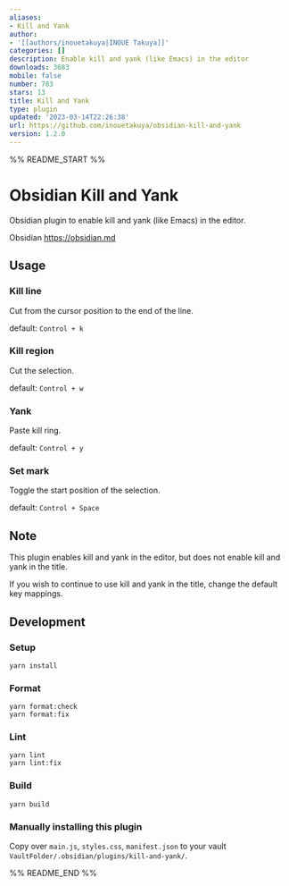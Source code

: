 ```yaml
---
aliases:
- Kill and Yank
author:
- '[[authors/inouetakuya|INOUE Takuya]]'
categories: []
description: Enable kill and yank (like Emacs) in the editor
downloads: 3683
mobile: false
number: 783
stars: 13
title: Kill and Yank
type: plugin
updated: '2023-03-14T22:26:38'
url: https://github.com/inouetakuya/obsidian-kill-and-yank
version: 1.2.0
---
```


%% README_START %%

# Obsidian Kill and Yank

Obsidian plugin to enable kill and yank (like Emacs) in the editor. 

Obsidian https://obsidian.md

## Usage

### Kill line

Cut from the cursor position to the end of the line.

default: `Control + k`

### Kill region

Cut the selection.

default: `Control + w`

### Yank

Paste kill ring.

default: `Control + y`

### Set mark

Toggle the start position of the selection.

default: `Control + Space`

## Note

This plugin enables kill and yank in the editor, but does not enable kill and yank in the title.

If you wish to continue to use kill and yank in the title, change the default key mappings.

## Development

### Setup

```shell
yarn install
```

### Format

```shell
yarn format:check
yarn format:fix
```

### Lint

```shell
yarn lint
yarn lint:fix
```

### Build

```shell
yarn build
```

### Manually installing this plugin

Copy over `main.js`, `styles.css`, `manifest.json` to your vault `VaultFolder/.obsidian/plugins/kill-and-yank/`.


%% README_END %%